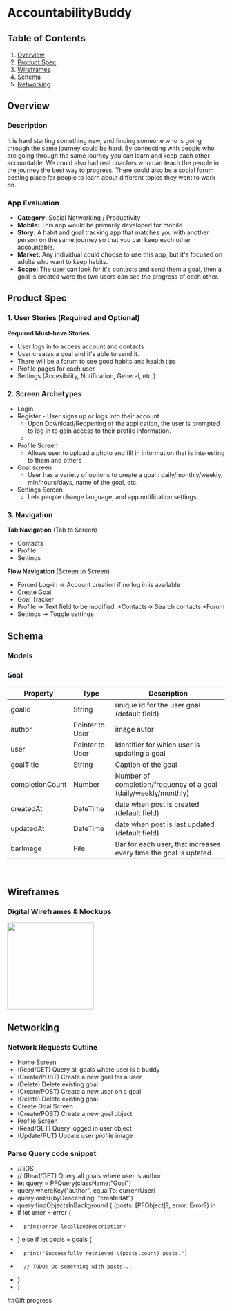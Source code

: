 
# AccountabilityBuddy

## Table of Contents
1. [Overview](#Overview)
1. [Product Spec](#Product-Spec)
1. [Wireframes](#Wireframes) 
2. [Schema](#Schema)
3. [Networking](#Networking)
## Overview
### Description
It is hard starting something new, and finding someone who is going through the same journey could be hard. By connecting with people who are going through the same journey you can learn and keep each other accountable. We could also had real coaches who can teach the people in the journey the best way to progress. There could also be a social forum posting place for people to learn about different topics they want to work on.

### App Evaluation
- **Category:** Social Networking / Productivity
- **Mobile:** This app would be primarily developed for mobile
- **Story:** A habit and goal tracking app that matches you with another person on the same journey so that you can keep each other accountable.
- **Market:** Any individual could choose to use this app, but it's focused on adults who want to keep habits.
- **Scope:** The user can look for it's contacts and send them a goal, then a goal is created were the two users can see the progress of each other.

## Product Spec
### 1. User Stories (Required and Optional)

**Required Must-have Stories**

* User logs in to access account and contacts
* User creates a goal and it's able to send it.
* There will be a forum to see good habits and health tips
* Profile pages for each user
* Settings (Accesibility, Notification, General, etc.)

### 2. Screen Archetypes

* Login 
* Register - User signs up or logs into their account
   * Upon Download/Reopening of the application, the user is prompted to log in to gain access to their profile information.
   * ...
* Profile Screen 
   * Allows user to upload a photo and fill in information that is interesting to them and others
* Goal screen
   * User has a variety of options to create a goal : daily/monthly/weekly, min/hours/days, name of the goal, etc.
* Settings Screen
   * Lets people change language, and app notification settings.

### 3. Navigation

**Tab Navigation** (Tab to Screen)

* Contacts
* Profile
* Settings

**Flow Navigation** (Screen to Screen)
* Forced Log-in -> Account creation if no log in is available
* Create Goal
* Goal Tracker
* Profile -> Text field to be modified. 
*Contacts-> Search contacts
*Forum 
* Settings -> Toggle settings


## Schema
### Models
 
<html xmlns:o="urn:schemas-microsoft-com:office:office"
xmlns:w="urn:schemas-microsoft-com:office:word"
xmlns:m="http://schemas.microsoft.com/office/2004/12/omml"
xmlns="http://www.w3.org/TR/REC-html40"><p class="MsoNormal" style="margin: 0.25in 0in 12pt; font-size: medium; font-family: Calibri, sans-serif; caret-color: rgb(0, 0, 0); color: rgb(0, 0, 0); font-style: normal; font-variant-caps: normal; font-weight: normal; letter-spacing: normal; orphans: auto; text-align: start; text-indent: 0px; text-transform: none; white-space: normal; widows: auto; word-spacing: 0px; -webkit-text-size-adjust: auto; -webkit-text-stroke-width: 0px; text-decoration: none;"><b><span style="font-family: &quot;Segoe UI&quot;, sans-serif; color: rgb(36, 41, 47);">Goal<o:p></o:p></span></b></p>

Property | Type | Description
-- | -- | --
goalId | String | unique id for the user goal (default field)
author | Pointer to User | image autor
user | Pointer to User | Identifier for which user is updating a goal
goalTitle | String | Caption of the goal
completionCount | Number | Number of completion/frequency of a goal (daily/weekly/monthly)
createdAt | DateTime | date when post is created (default field)
updatedAt | DateTime | date when post is last updated (default field)
barImage | File | Bar for each user, that increases every time the goal is uptated.

<p class="MsoNormal" style="margin: 0in; font-size: medium; font-family: Calibri, sans-serif; caret-color: rgb(0, 0, 0); color: rgb(0, 0, 0); font-style: normal; font-variant-caps: normal; font-weight: normal; letter-spacing: normal; orphans: auto; text-align: start; text-indent: 0px; text-transform: none; white-space: normal; widows: auto; word-spacing: 0px; -webkit-text-size-adjust: auto; -webkit-text-stroke-width: 0px; text-decoration: none;"><span lang="EN-US"><o:p> </o:p></span></p></html>


## Wireframes
### Digital Wireframes & Mockups
<img src="https://i.postimg.cc/jqgyDszX/865a63a23f176f0cf311b9ee3d366bf6.png" height=200>

## Networking
### Network Requests Outline
* Home Screen
* (Read/GET) Query all goals where user is a buddy
* (Create/POST) Create a new goal for a user
* (Delete) Delete existing goal
* (Create/POST) Create a new user on a goal
* (Delete) Delete existing goal
* Create Goal Screen
* (Create/POST) Create a new goal object
* Profile Screen
* (Read/GET) Query logged in user object
* (Update/PUT) Update user profile image

### Parse Query code snippet
* // iOS
* // (Read/GET) Query all goals where user is author
* let query = PFQuery(className:"Goal")
* query.whereKey("author", equalTo: currentUser)
* query.order(byDescending: "createdAt")
* query.findObjectsInBackground { (posts: [PFObject]?, error: Error?) in
*    if let error = error {
*       print(error.localizedDescription)
*    } else if let goals = goals {
*       print("Successfully retrieved \(posts.count) posts.")
*       // TODO: Do something with posts...
*    }
* }

##Gift progress



